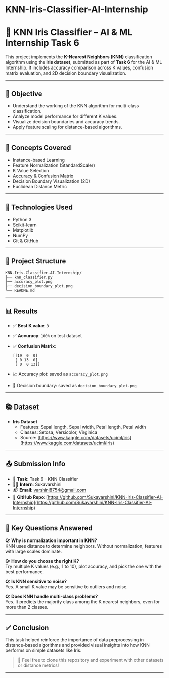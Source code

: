 # KNN-Iris-Classifier-AI-Internship
# 🌼 KNN Iris Classifier – AI & ML Internship Task 6

This project implements the **K-Nearest Neighbors (KNN)** classification algorithm using the **Iris dataset**, submitted as part of **Task 6** for the AI & ML Internship. It includes accuracy comparison across K values, confusion matrix evaluation, and 2D decision boundary visualization.

---

## 🎯 Objective

- Understand the working of the KNN algorithm for multi-class classification.
- Analyze model performance for different K values.
- Visualize decision boundaries and accuracy trends.
- Apply feature scaling for distance-based algorithms.

---

## 🧠 Concepts Covered

- Instance-based Learning
- Feature Normalization (StandardScaler)
- K Value Selection
- Accuracy & Confusion Matrix
- Decision Boundary Visualization (2D)
- Euclidean Distance Metric

---

## 🔧 Technologies Used

- Python 3
- Scikit-learn
- Matplotlib
- NumPy
- Git & GitHub

---

## 📁 Project Structure

```
KNN-Iris-Classifier-AI-Internship/
├── knn_classifier.py
├── accuracy_plot.png
├── decision_boundary_plot.png
└── README.md
```

---

## 📊 Results

- ✅ **Best K value**: `3`
- ✅ **Accuracy**: `100%` on test dataset
- ✅ **Confusion Matrix**:
  ```
  [[19  0  0]
   [ 0 13  0]
   [ 0  0 13]]
  ```

- 📈 Accuracy plot: saved as `accuracy_plot.png`
- 🌈 Decision boundary: saved as `decision_boundary_plot.png`

---

## 📚 Dataset

- **Iris Dataset**
  - Features: Sepal length, Sepal width, Petal length, Petal width
  - Classes: Setosa, Versicolor, Virginica
  - Source: [https://www.kaggle.com/datasets/uciml/iris](https://www.kaggle.com/datasets/uciml/iris)

---

## 📤 Submission Info

- 🔖 **Task**: Task 6 – KNN Classifier
- 👩‍💻 **Intern**: Sukavarshini
- 📬 **Email**: varshini8754@gmail.com
- 🔗 **GitHub Repo**: [https://github.com/Sukavarshini/KNN-Iris-Classifier-AI-Internship](https://github.com/Sukavarshini/KNN-Iris-Classifier-AI-Internship)

---

## 💬 Key Questions Answered

**Q: Why is normalization important in KNN?**  
KNN uses distance to determine neighbors. Without normalization, features with large scales dominate.

**Q: How do you choose the right K?**  
Try multiple K values (e.g., 1 to 10), plot accuracy, and pick the one with the best performance.

**Q: Is KNN sensitive to noise?**  
Yes. A small K value may be sensitive to outliers and noise.

**Q: Does KNN handle multi-class problems?**  
Yes. It predicts the majority class among the K nearest neighbors, even for more than 2 classes.

---

## ✅ Conclusion

This task helped reinforce the importance of data preprocessing in distance-based algorithms and provided visual insights into how KNN performs on simple datasets like Iris.

> 🔁 Feel free to clone this repository and experiment with other datasets or distance metrics!

---
